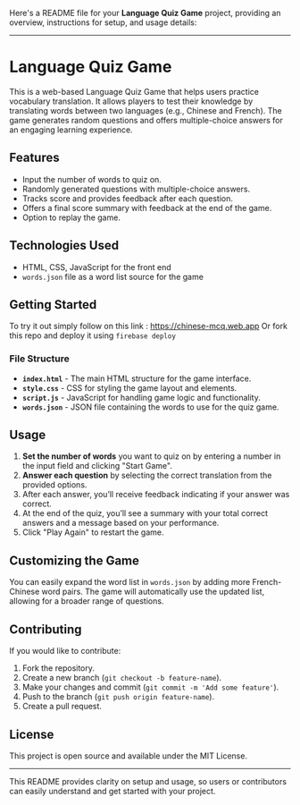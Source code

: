 Here's a README file for your **Language Quiz Game** project, providing an overview, instructions for setup, and usage details:

---

# Language Quiz Game

This is a web-based Language Quiz Game that helps users practice vocabulary translation. It allows players to test their knowledge by translating words between two languages (e.g., Chinese and French). The game generates random questions and offers multiple-choice answers for an engaging learning experience.

## Features

- Input the number of words to quiz on.
- Randomly generated questions with multiple-choice answers.
- Tracks score and provides feedback after each question.
- Offers a final score summary with feedback at the end of the game.
- Option to replay the game.

## Technologies Used

- HTML, CSS, JavaScript for the front end
- `words.json` file as a word list source for the game

## Getting Started

To try it out simply follow on this link : https://chinese-mcq.web.app
Or fork this repo and deploy it using `firebase deploy`

### File Structure

- **`index.html`** - The main HTML structure for the game interface.
- **`style.css`** - CSS for styling the game layout and elements.
- **`script.js`** - JavaScript for handling game logic and functionality.
- **`words.json`** - JSON file containing the words to use for the quiz game.

## Usage

1. **Set the number of words** you want to quiz on by entering a number in the input field and clicking "Start Game".
2. **Answer each question** by selecting the correct translation from the provided options.
3. After each answer, you’ll receive feedback indicating if your answer was correct.
4. At the end of the quiz, you’ll see a summary with your total correct answers and a message based on your performance.
5. Click "Play Again" to restart the game.

## Customizing the Game

You can easily expand the word list in `words.json` by adding more French-Chinese word pairs. The game will automatically use the updated list, allowing for a broader range of questions.

## Contributing

If you would like to contribute:
1. Fork the repository.
2. Create a new branch (`git checkout -b feature-name`).
3. Make your changes and commit (`git commit -m 'Add some feature'`).
4. Push to the branch (`git push origin feature-name`).
5. Create a pull request.

## License

This project is open source and available under the MIT License.

--- 

This README provides clarity on setup and usage, so users or contributors can easily understand and get started with your project.
